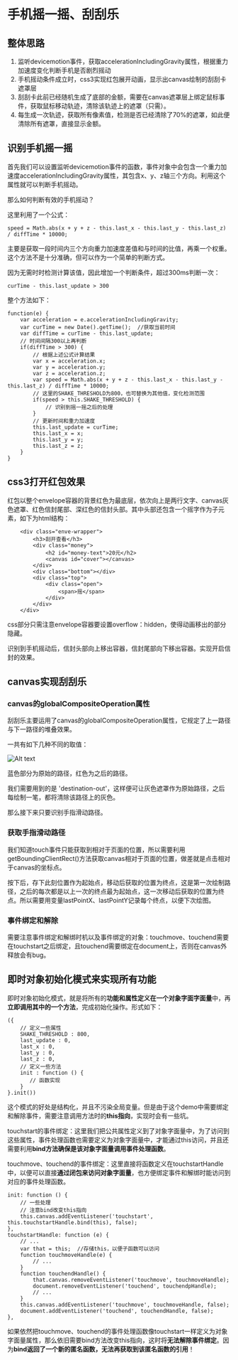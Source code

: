 # 手机摇一摇、刮刮乐

## 整体思路

1. 监听devicemotion事件，获取accelerationIncludingGravity属性，根据重力加速度变化判断手机是否剧烈摇动
2. 手机摇动条件成立时，css3实现红包展开动画，显示出canvas绘制的刮刮卡遮罩层
3. 刮刮卡此前已经随机生成了底部的金额，需要在canvas遮罩层上绑定鼠标事件，获取鼠标移动轨迹，清除该轨迹上的遮罩（只需）。
4. 每生成一次轨迹，获取所有像素值，检测是否已经清除了70%的遮罩，如此便清除所有遮罩，直接显示金额。



## 识别手机摇一摇

首先我们可以设置监听devicemotion事件的函数，事件对象中会包含一个重力加速度accelerationIncludingGravity属性，其包含x、y、z轴三个方向。利用这个属性就可以判断手机摇动。

那么如何判断有效的手机摇动？

这里利用了一个公式：

```
speed = Math.abs(x + y + z - this.last_x - this.last_y - this.last_z) / diffTime * 10000;
```

主要是获取一段时间内三个方向重力加速度差值和与时间的比值，再乘一个权重。这个方法不是十分准确，但可以作为一个简单的判断方式。

因为无需时时检测计算该值，因此增加一个判断条件，超过300ms判断一次：

`curTime - this.last_update > 300`

整个方法如下：

	function(e) { 
	    var acceleration = e.accelerationIncludingGravity;
	    var curTime = new Date().getTime();  //获取当前时间
	    var diffTime = curTime - this.last_update;
	    // 时间间隔300以上再判断
	    if(diffTime > 300) {
	    	// 根据上述公式计算结果
	        var x = acceleration.x;
	        var y = acceleration.y;
	        var z = acceleration.z;
	        var speed = Math.abs(x + y + z - this.last_x - this.last_y - this.last_z) / diffTime * 10000;
	        // 这里的SHAKE_THRESHOLD为800，也可替换为其他值，变化检测范围
	        if(speed > this.SHAKE_THRESHOLD) {  
	            // 识别到摇一摇之后的处理
	        }
	        // 更新时间和重力加速度
	        this.last_update = curTime;
	        this.last_x = x;
	        this.last_y = y;
	        this.last_z = z;
	    }
	}
## css3打开红包效果

红包以整个envelope容器的背景红色为最底层，依次向上是两行文字、canvas灰色遮罩、红色信封尾部、深红色的信封头部。其中头部还包含一个摇字作为子元素，如下为html结构：

		<div class="enve-wrapper">
	        <h3>刮开查看</h3>
	        <div class="money">
	            <h2 id="money-text">20元</h2>
	            <canvas id="cover"></canvas>
	        </div>
	        <div class="bottom"></div>
	        <div class="top">
	            <div class="open">
	                <span>摇</span>
	            </div>
	        </div>
		</div>
css部分只需注意envelope容器要设置overflow：hidden，使得动画移出的部分隐藏。

识别到手机摇动后，信封头部向上移出容器，信封尾部向下移出容器。实现开启信封的效果。

## canvas实现刮刮乐

### canvas的globalCompositeOperation属性

刮刮乐主要运用了canvas的globalCompositeOperation属性，它规定了上一路径与下一路径的堆叠效果。

一共有如下几种不同的取值：

![Alt text](https://timgsa.baidu.com/timg?image&quality=80&size=b9999_10000&sec=1517399455000&di=d8a487c91fc9dfb773d735c8cfdf6158&imgtype=0&src=http%3A%2F%2Fimg.askh5.com%2Fuploads%2Farticle%2Fd7%2Fe4%2F47%2Fd7e447f4f80bc0212e21ad4701c36d44.jpg)

蓝色部分为原始的路径，红色为之后的路径。

我们需要用到的是 'destination-out'，这样便可让灰色遮罩作为原始路径，之后每绘制一笔，都将清除该路径上的灰色。

那么接下来只要识别手指滑动路径。

### 获取手指滑动路径

我们知道touch事件只能获取到相对于页面的位置，所以需要利用getBoundingClientRect()方法获取canvas相对于页面的位置，做差就是点击相对于canvas的坐标点。

按下后，存下此刻位置作为起始点，移动后获取的位置为终点，这是第一次绘制路径，之后的每次都是以上一次的终点最为起始点，这一次移动后获取的位置为终点。所以需要用变量lastPointX、lastPointY记录每个终点，以便下次绘图。

### 事件绑定和解除

需要注意事件绑定和解绑时机以及事件绑定的对象：touchmove、touchend需要在touchstart之后绑定，且touchend需要绑定在document上，否则在canvas外释放会有bug。

## 即时对象初始化模式来实现所有功能

即时对象初始化模式，就是将所有的**功能和属性定义在一个对象字面字面量**中，再**立即调用其中的一个方法**，完成初始化操作。形式如下：

	({
		// 定义一些属性
	    SHAKE_THRESHOLD : 800,
	    last_update : 0,
	    last_x : 0, 
	    last_y : 0, 
	    last_z : 0,
	    // 定义一些方法
	    init : function () {
	       // 函数实现
	    }
	}.init())
这个模式的好处是结构化，并且不污染全局变量。但是由于这个demo中需要绑定和解除事件，需要注意调用方法时的**this指向**，实现时会有一些坑。

touchstart的事件绑定：这里我们把公共属性定义到了对象字面量中，为了访问到这些属性，事件处理函数也需要定义为对象字面量中，才能通过this访问，并且还需要利用**bind方法确保是该对象字面量调用事件处理函数**。

touchmove、touchend的事件绑定：这里直接将函数定义在touchstartHandle中，以便可以直接**通过闭包来访问对象字面量**，也方便绑定事件和解绑时能访问到对应的事件处理函数。

	init: function () {
	    // 一些处理
	    // 注意bind改变this指向
	    this.canvas.addEventListener('touchstart', this.touchstartHandle.bind(this), false);
	},
	touchstartHandle: function (e) {
	    // ...
	    var that = this;  //存储this，以便子函数可以访问
	    function touchmoveHandle(e) {
	        // ...
	    }
	    function touchendHandle() {
	        that.canvas.removeEventListener('touchmove', touchmoveHandle);
	        document.removeEventListener('touchend', touchendpHandle);
	        // ...
	    }
	    this.canvas.addEventListener('touchmove', touchmoveHandle, false);
	    document.addEventListener('touchend', touchendHandle, false);
	},
如果依然把touchmove、touchend的事件处理函数像touchstart一样定义为对象字面量属性，那么依旧需要bind方法改变this指向，这时将**无法解除事件绑定**。因为**bind返回了一个新的匿名函数，无法再获取到该匿名函数的引用**！